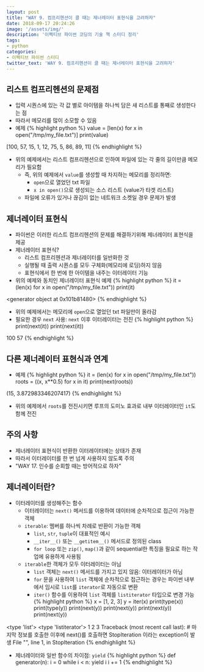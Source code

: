 ```yaml
---
layout: post
title: "WAY 9. 컴프리헨션이 클 때는 제너레이터 표현식을 고려하자"
date: 2018-09-17 20:24:26
image: '/assets/img/'
description: '이펙티브 파이썬 코딩의 기술 책 스터디 정리'
tags:
- python
categories:
- 이펙티브 파이썬 스터디
twitter_text: 'WAY 9. 컴프리헨션이 클 때는 제너레이터 표현식을 고려하자'
---
```


## 리스트 컴프리헨션의 문제점
- 입력 시퀀스에 있는 각 값 별로 아이템을 하나씩 담은 새 리스트를 통째로 생성한다는 점
- 따라서 메모리를 많이 소모할 수 있음
- 예제
{% highlight python %}
value = [len(x) for x in open("/tmp/my_file.txt")]
print(value)

>>>
[100, 57, 15, 1, 12, 75, 5, 86, 89, 11]
{% endhighlight %}
- 위의 예제에서는 리스트 컴프리헨션으로 인하여 파일에 있는 각 줄의 길이만큼 메모리가 필요함
  - 즉, 위의 예제에서 `value`를 생성할 때 차지하는 메모리를 정리하면:
    - `open`으로 열었던 txt 파일
    - `x in open()`으로 생성되는 소스 리스트 (value가 타겟 리스트)
  - 파일에 오류가 있거나 끊김이 없는 네트워크 소켓일 경우 문제가 발생

## 제너레이터 표현식
- 파이썬은 이러한 리스트 컴프리헨션의 문제를 해결하기위해 제너레이터 표현식을 제공
- 제너레이터 표현식?
  - 리스트 컴프리헨션과 제너레이터를 일반화한 것
  - 실행될 때 출력 시퀀스를 모두 구체화(메모리에 로딩)하지 않음
  - 표현식에서 한 번에 한 아이템을 내주는 이터레이터 기능
- 위의 예제와 동치인 제너레이터 표현식 예제
{% highlight python %}
it = (len(x) for x in open("/tmp/my_file.txt"))
print(it)

>>>
<generator object <genexpr> at 0x101b81480>
{% endhighlight %}
- 위의 예제에서는 메모리에 `open`으로 열었던 txt 파일만이 올라감
- 필요한 경우 `next` 사용: `next` 이후 이터레이터는 전진
{% highlight python %}
print(next(it))
print(next(it))
  
>>>
100
57
{% endhighlight %}

## 다른 제너레이터 표현식과 연계
- 예제
{% highlight python %}
it = (len(x) for x in open("/tmp/my_file.txt"))
roots = ((x, x**0.5) for x in it)
print(next(roots))

>>>
(15, 3.872983346207417)
{% endhighlight %}
- 위의 예제에서 `roots`를 전진시키면 루프의 도미노 효과로 내부 이터레이터인 `it`도 함께 전진

## 주의 사항
- 제너레이터 표현식이 반환한 이터레이터에는 상태가 존재
- 따라서 이터레이터를 한 번 넘게 사용하지 않도록 주의
- "WAY 17. 인수를 순회할 때는 방어적으로 하자" 

## 제너레이터란?
- 이터레이터를 생성해주는 함수
  - 이터레이터는 `next()` 메서드를 이용하여 데이터에 순차적으로 접근이 가능한 객체
  - `iterable`: 멤버를 하나씩 차례로 반환이 가능한 객체
    - `list`, `str`, `tuple`이 대표적인 예시
    - `__iter__()` 또는 `__getitem__()` 메서드로 정의된 class
    - `for loop` 또는 `zip()`, `map()`과 같이 sequential한 특징을 필요로 하는 작업에 유용하게 사용됨
  - `iterable`한 객체가 모두 이터레이터는 아님
    - `list` 객체는 `next()` 메서드를 가지고 있지 않음: 이터레이터가 아님
    - `for` 문을 사용하여 `list` 객체에 순차적으로 접근하는 경우는 파이썬 내부에서 임시로 `list`를 `iterator`로 자동으로 변환
    - `iter()` 함수를 이용하여 `list` 객체를 `listiterator` 타입으로 변경 가능
{% highlight python %}
x = [1, 2, 3]
y = iter(x)
print(type(x))
print(type(y))
print(next(y))
print(next(y))
print(next(y))
print(next(y))

>>>
<type 'list'>
<type 'listiterator'>
1
2
3
Traceback (most recent call last):      # 마지막 정보를 호출한 이후에 next()를 호출하면 StopIteration 이라는 exception이 발생
  File "<stdin>", line 1, in <module>
StopIteration
{% endhighlight %}
- 제너레이터와 일반 함수의 차이점: `yield`
{% highlight python %}
def generator(n):
    i = 0
    while i < n:
        yield i
        i += 1
{% endhighlight %}
